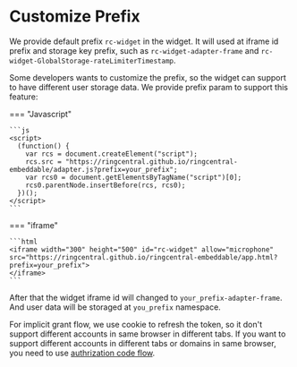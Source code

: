 # Customize Prefix

We provide default prefix `rc-widget` in the widget. It will used at iframe id prefix and storage key prefix, such as `rc-widget-adapter-frame` and `rc-widget-GlobalStorage-rateLimiterTimestamp`.

Some developers wants to customize the prefix, so the widget can support to have different user storage data. We provide prefix param to support this feature:

=== "Javascript"

    ```js
    <script>
      (function() {
        var rcs = document.createElement("script");
        rcs.src = "https://ringcentral.github.io/ringcentral-embeddable/adapter.js?prefix=your_prefix";
        var rcs0 = document.getElementsByTagName("script")[0];
        rcs0.parentNode.insertBefore(rcs, rcs0);
      })();
    </script>
    ```

=== "iframe"

    ```html
    <iframe width="300" height="500" id="rc-widget" allow="microphone" src="https://ringcentral.github.io/ringcentral-embeddable/app.html?prefix=your_prefix">
    </iframe>
    ```

After that the widget iframe id will changed to `your_prefix-adapter-frame`. And user data will be storaged at `you_prefix` namespace.

For implicit grant flow, we use cookie to refresh the token, so it don't support different accounts in same browser in different tabs. If you want to support different accounts in different tabs or domains in same browser, you need to use [authrization code flow](client-id.md).
